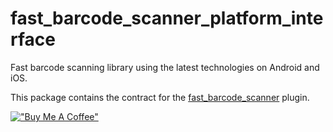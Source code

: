 # fast_barcode_scanner_platform_interface

Fast barcode scanning library using the latest technologies on Android and iOS.

This package contains the contract for the [fast_barcode_scanner](https://github.com/jhoogstraat/fast_barcode_scanner/tree/develop/fast_barcode_scanner) plugin.

[!["Buy Me A Coffee"](https://www.buymeacoffee.com/assets/img/custom_images/orange_img.png)](https://www.buymeacoffee.com/jhoogstraat)

